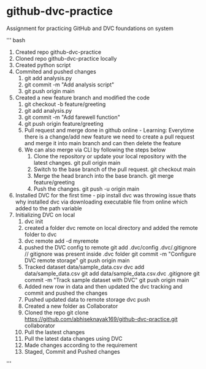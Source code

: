 # github-dvc-practice
Assignment for practicing GitHub and DVC foundations on system

'''
bash

1. Created repo github-dvc-practice
2. Cloned repo github-dvc-practice locally
3. Created python script
4. Commited and pushed changes
    1. git add analysis.py
    2. git commit -m "Add analysis script"
    3. git push origin main 
5. Created a new feature branch and modified the code
    1. git checkout -b feature/greeting
    2. git add analysis.py
    3. git commit -m "Add farewell function"
    4. git push origin feature/greeting
    5. Pull request and merge done in github online - Learning: Everytime there is a change/add new feature we need to create a pull request and merge it into main branch and can then delete the feature 
    6. We can also merge via CLI by following the steps below
        1. Clone the repository or update your local repository with the latest changes.
                git pull origin main
        2. Switch to the base branch of the pull request.
                git checkout main
        3. Merge the head branch into the base branch.
                git merge feature/greeting
        4. Push the changes.
                git push -u origin main
6. Installed DVC for the first time - pip install dvc was throwing issue thats why installed dvc via downloading executable file from online which added to the path variable
7. Initializing DVC on local
    1. dvc init
    2. created a folder dvc remote on local directory and added the remote folder to dvc
    3. dvc remote add -d myremote <location of dvc remote folder>
    4. pushed the DVC config to remote
          git add .dvc/config .dvc/.gitignore // gitignore was present inside .dvc folder
           git commit -m "Configure DVC remote storage"
           git push origin main
    6. Tracked dataset data/sample_data.csv
          dvc add data/sample_data.csv
          git add data/sample_data.csv.dvc .gitignore
          git commit -m "Track sample dataset with DVC"
           git push origin main
    8. Added new row in data and then updated the dvc tracking and commit and pushed the changes
    9. Pushed updated data to remote storage
          dvc push
    10. Created a new folder as Collaborator
    11. Cloned the repo
      git clone https://github.com/abhiseknayak169/github-dvc-practice.git collaborator
    12. Pull the lastest changes
    13. Pull the latest data changes using DVC
    14. Made changes according to the requirement
    15. Staged, Commit and Pushed changes

'''
